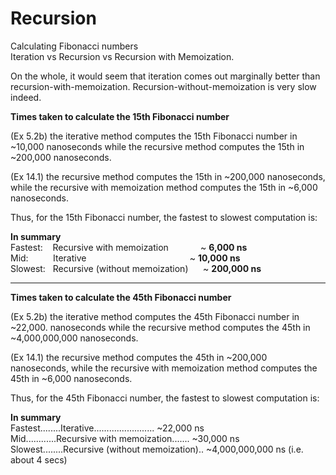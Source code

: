 <h1>Recursion</h1>

Calculating Fibonacci numbers<br/>
Iteration vs Recursion vs Recursion with Memoization.

On the whole, it would seem that iteration comes out marginally better than
recursion-with-memoization.
Recursion-without-memoization is very slow indeed.

**Times taken to calculate the 15th Fibonacci number**<br/>

(Ex 5.2b) the iterative method computes the 15th Fibonacci number in ~10,000
nanoseconds while the recursive method computes the 15th in ~200,000 nanoseconds.

(Ex 14.1) the recursive method computes the 15th in ~200,000 nanoseconds, while
the recursive with memoization method computes the 15th in ~6,000 nanoseconds.

Thus, for the 15th Fibonacci number, the fastest to slowest computation is:

**In summary**  <br/>
Fastest:&nbsp;&nbsp;&nbsp;&nbsp;Recursive with memoization&nbsp;&nbsp;&nbsp;&nbsp;&nbsp;&nbsp;&nbsp;&nbsp;&nbsp;&nbsp;&nbsp;&nbsp; ~ **6,000 ns**<br/>
Mid:&nbsp;&nbsp;&nbsp;&nbsp;&nbsp;&nbsp;&nbsp;&nbsp;&nbsp;&nbsp;Iterative&nbsp;&nbsp;&nbsp;&nbsp;&nbsp;&nbsp;&nbsp;&nbsp;&nbsp;&nbsp;&nbsp;&nbsp;&nbsp;&nbsp;&nbsp;&nbsp;&nbsp;&nbsp;&nbsp;&nbsp;&nbsp;&nbsp;&nbsp;&nbsp;&nbsp;&nbsp;&nbsp;&nbsp;&nbsp;&nbsp;&nbsp;&nbsp;&nbsp;&nbsp;&nbsp;&nbsp;&nbsp;&nbsp;&nbsp;&nbsp;&nbsp; ~ **10,000 ns**<br/>
Slowest:&nbsp;&nbsp;&nbsp;Recursive (without memoization)&nbsp;&nbsp;&nbsp;&nbsp;&nbsp;&nbsp;~ **200,000 ns**<br/>

---

**Times taken to calculate the 45th Fibonacci number**<br/>

(Ex 5.2b) the iterative method computes the 45th Fibonacci number in ~22,000.
nanoseconds while the recursive method computes the 45th in ~4,000,000,000 nanoseconds.

(Ex 14.1) the recursive method computes the 45th in ~200,000 nanoseconds, while
the recursive with memoization method computes the 45th in ~6,000 nanoseconds.

Thus, for the 45th Fibonacci number, the fastest to slowest computation is:

**In summary**  <br/>
Fastest........Iterative........................ ~22,000 ns<br/>
Mid............Recursive with memoization....... ~30,000 ns<br/>
Slowest........Recursive (without memoization).. ~4,000,000,000 ns (i.e. about 4 secs)<br/>
